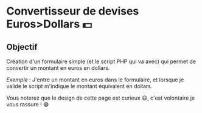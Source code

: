 # Convertisseur de devises Euros>Dollars :dollar:

## Objectif
Création d'un formulaire simple (et le script PHP qui va avec) qui permet de convertir un montant en euros en dollars.

*Exemple* : J'entre un montant en euros dans le formulaire, et lorsque je valide le script m'indique le montant équivalent en dollars.

Vous noterez que le design de cette page est curieux :satisfied:, c'est volontaire je vous rassure ! :grin:


